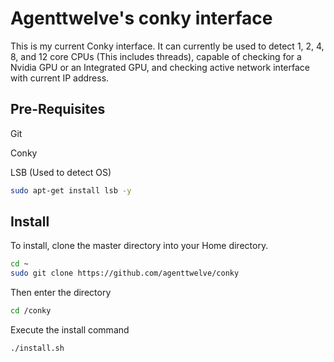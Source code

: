 # Agenttwelve's conky interface
This is my current Conky interface. It can currently be used to detect 1, 2, 4, 8, and 12 core CPUs (This includes threads), capable of checking for a Nvidia GPU or an Integrated GPU, and checking active network interface with current IP address.

## Pre-Requisites
Git

Conky

LSB (Used to detect OS)
```bash
sudo apt-get install lsb -y
```

## Install
To install, clone the master directory into your Home directory.
```bash
cd ~
sudo git clone https://github.com/agenttwelve/conky
```

Then enter the directory 
```bash
cd /conky
```
Execute the install command
```bash
./install.sh
```

